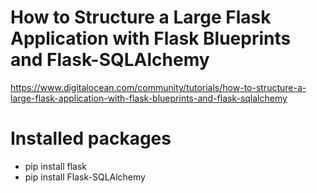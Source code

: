 # How to Structure a Large Flask Application with Flask Blueprints and Flask-SQLAlchemy
https://www.digitalocean.com/community/tutorials/how-to-structure-a-large-flask-application-with-flask-blueprints-and-flask-sqlalchemy

# Installed packages
* pip install flask
* pip install Flask-SQLAlchemy